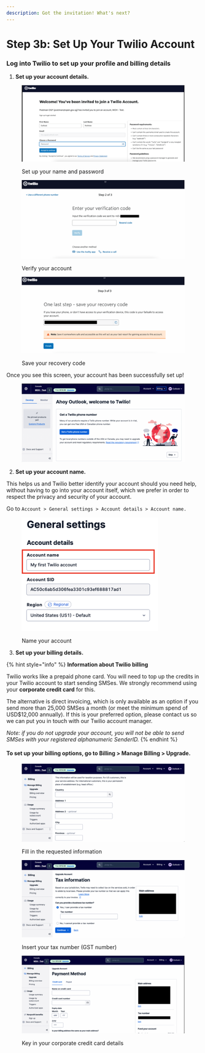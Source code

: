 ```yaml
---
description: Got the invitation! What's next?
---
```


# Step 3b: Set Up Your Twilio Account

### Log into Twilio to set up your profile and billing details

1. **Set up your account details.**

<figure><img src="../../.gitbook/assets/image (29).png" alt=""><figcaption><p>Set up your name and password</p></figcaption></figure>

<figure><img src="../../.gitbook/assets/image (26).png" alt=""><figcaption><p>Verify your account</p></figcaption></figure>

<figure><img src="../../.gitbook/assets/image (28).png" alt=""><figcaption><p>Save your recovery code</p></figcaption></figure>

Once you see this screen, your account has been successfully set up!

<figure><img src="../../.gitbook/assets/image (25).png" alt=""><figcaption></figcaption></figure>

2. **Set up your account name.**

This helps us and Twilio better identify your account should you need help, without having to go into your account itself, which we prefer in order to respect the privacy and security of your account.

Go to `Account > General settings > Account details > Account name.`

<figure><img src="../../.gitbook/assets/image (1) (1).png" alt="" width="355"><figcaption><p>Name your account</p></figcaption></figure>

3. **Set up your billing details.**

{% hint style="info" %}
**Information about Twilio billing**

Twilio works like a prepaid phone card. You will need to top up the credits in your Twilio account to start sending SMSes. We strongly recommend using your **corporate credit card** for this.

The alternative is direct invoicing, which is only available as an option if you send more than 25,000 SMSes a month (or meet the minimum spend of USD$12,000 annually). If this is your preferred option, please contact us so we can put you in touch with our Twilio account manager.

_Note: if you do not upgrade your account, you will not be able to send SMSes with your registered alphanumeric SenderID._
{% endhint %}

#### To set up your billing options, go to Billing > Manage Billing > Upgrade.

<figure><img src="../../.gitbook/assets/image (23).png" alt=""><figcaption><p>Fill in the requested information</p></figcaption></figure>

<figure><img src="../../.gitbook/assets/image (27).png" alt=""><figcaption><p>Insert your tax number (GST number)</p></figcaption></figure>

<figure><img src="../../.gitbook/assets/image (19).png" alt=""><figcaption><p>Key in your corporate credit card details</p></figcaption></figure>
